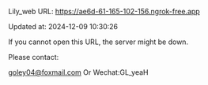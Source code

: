 Lily_web URL: https://ae6d-61-165-102-156.ngrok-free.app

Updated at: 2024-12-09 10:30:26

If you cannot open this URL, the server might be down.

Please contact: 

goley04@foxmail.com Or Wechat:GL_yeaH